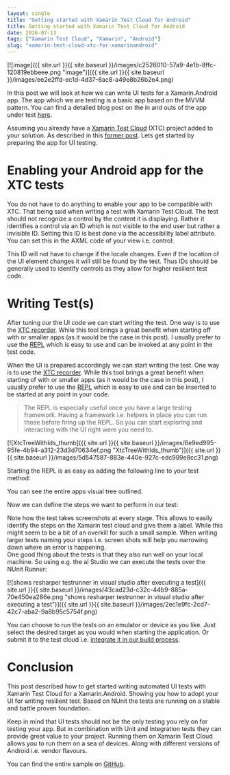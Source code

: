 ```yaml
---
layout: single
title: "Getting started with Xamarin Test Cloud for Android"
title: Getting started with Xamarin Test Cloud for Android
date: 2016-07-13
tags: ["Xamarin Test Cloud", "Xamarin", "Android"]
slug: "xamarin-test-cloud-xtc-for-xamarinandroid"
---
```


[![image]({{ site.url }}{{ site.baseurl }}/images/c2526010-57a9-4e1b-8ffc-120819ebbeee.png "image")]({{ site.url }}{{ site.baseurl }}/images/ee2e2ffd-ec1d-4d37-8ac8-a49e8b26b2e4.png)
 
In this post we will look at how we can write UI tests for a Xamarin.Android app. The app which we are testing is a basic app based on the MVVM pattern. You can find a detailed blog post on the in and outs of the app under test [here](https://mallibone.com/post/xamarinandroid-and-mvvm-light-bindings "Link to post describing the MVVM based app").
 
Assuming you already have a [Xamarin Test Cloud](https://www.xamarin.com/test-cloud "The Xamarin Testcloud website") (XTC) project added to your solution. As described in this [former post](https://mallibone.com/post/write-your-first-xamarin-test-cloud-tests-for-xamarinforms "Link to blog post on getting started with Xamarin Test Cloud"). Lets get started by preparing the app for UI testing.
 
# Enabling your Android app for the XTC tests
 
You do not have to do anything to enable your app to be compatible with XTC. That being said when writing a test with Xamarin Test Cloud. The test should not recognize a control by the content it is displaying. Rather it identifies a control via an ID which is not visible to the end user but rather a invisible ID. Setting this ID is best done via the accessibility label attribute. You can set this in the AXML code of your view i.e. control:
 
<script src="https://gist.github.com/mallibone/3559cb0d87eed8b1e74912281d611165.js"></script>
 
This ID will not have to change if the locale changes. Even if the location of the UI element changes it will still be found by the test. Thus IDs should be generally used to identify controls as they allow for higher resilient test code.
 
# Writing Test(s)
 
After tuning our the UI code we can start writing the test. One way is to use the [XTC recorder](https://www.xamarin.com/test-cloud/recorder). While this tool brings a great benefit when starting off with or smaller apps (as it would be the case in this post). I usually prefer to use the [REPL](https://en.wikipedia.org/wiki/Read%E2%80%93eval%E2%80%93print_loop) which is easy to use and can be invoked at any point in the test code.
 
When the UI is prepared accordingly we can start writing the test. One way is to use the [XTC recorder](https://www.xamarin.com/test-cloud/recorder "Link to official Xamarin Test Cloud recorder website"). While this tool brings a great benefit when starting of with or smaller apps (as it would be the case in this post), I usually prefer to use the [REPL](https://en.wikipedia.org/wiki/Read%E2%80%93eval%E2%80%93print_loop "Wikipedia site over Read-eval-print loop (REPL)") which is easy to use and can be inserted to be started at any point in your code.
 

> The REPL is especially useful once you have a large testing framework. Having a framework i.e. helpers in place you can run those before firing up the REPL. So you can start exploring and interacting with the UI right were you need to.

 
[![XtcTreeWithIds_thumb]({{ site.url }}{{ site.baseurl }}/images/6e9ed995-95fe-4b94-a312-23d3d70634ef.png "XtcTreeWithIds_thumb")]({{ site.url }}{{ site.baseurl }}/images/5d547587-883e-440e-927c-edc999e8cc31.png)
 
Starting the REPL is as easy as adding the following line to your test method:
 
<script src="https://gist.github.com/mallibone/b21e9816b0051fc079235e317fc57af0.js"></script>
 
You can see the entire apps visual tree outlined.
 
Now we can define the steps we want to perform in our test:
 
<script src="https://gist.github.com/mallibone/087161f91e644874b92e5bb94bfcd626.js"></script>
 
Note how the test takes screenshots at every stage. This allows to easily identify the steps on the Xamarin test cloud and give them a label. While this might seem to be a bit of an overkill for such a small sample. When writing larger tests naming your steps i.e. screen shots will help you narrowing down where an error is happening.  
One good thing about the tests is that they also run well on your local machine. So using e.g. the al Studio we can execute the tests over the NUnit Runner:

[![shows resharper testrunner in visual studio after executing a test]({{ site.url }}{{ site.baseurl }}/images/43cad23d-c32c-44b9-885a-70e450ea286e.png "shows resharper testrunner in visual studio after executing a test")]({{ site.url }}{{ site.baseurl }}/images/2ec1e9fc-2cd7-42c7-aba2-9a8b95c5754f.png)
 
You can choose to run the tests on an emulator or device as you like. Just select the desired target as you would when starting the application. Or submit it to the test cloud i.e. [integrate it in our build process](https://mallibone.com/post/see-how-to-run-xamarin-test-cloud-runs-from-the-command-line).
 
# Conclusion
 
This post described how to get started writing automated UI tests with Xamarin Test Cloud for a Xamarin.Android. Showing you how to adopt your UI for writing resilient test. Based on NUnit the tests are running on a stable and battle proven foundation.

Keep in mind that UI tests should not be the only testing you rely on for testing your app. But in combination with Unit and Integration tests they can provide great value to your project. Running them on Xamarin Test Cloud allows you to run them on a sea of devices. Along with different versions of Android i.e. vendor flavours.

You can find the entire sample on [GitHub](https://github.com/mallibone/Xtc101).
